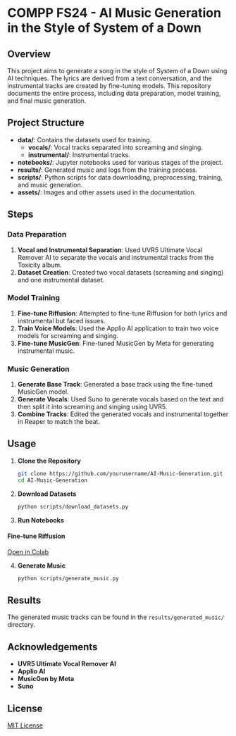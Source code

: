 # COMPP FS24 - AI Music Generation in the Style of System of a Down

## Overview
This project aims to generate a song in the style of System of a Down using AI techniques. The lyrics are derived from a text conversation, and the instrumental tracks are created by fine-tuning models. This repository documents the entire process, including data preparation, model training, and final music generation.

## Project Structure
- **data/**: Contains the datasets used for training.
  - **vocals/**: Vocal tracks separated into screaming and singing.
  - **instrumental/**: Instrumental tracks.
- **notebooks/**: Jupyter notebooks used for various stages of the project.
- **results/**: Generated music and logs from the training process.
- **scripts/**: Python scripts for data downloading, preprocessing, training, and music generation.
- **assets/**: Images and other assets used in the documentation.

## Steps

### Data Preparation
1. **Vocal and Instrumental Separation**: Used UVR5 Ultimate Vocal Remover AI to separate the vocals and instrumental tracks from the Toxicity album.
2. **Dataset Creation**: Created two vocal datasets (screaming and singing) and one instrumental dataset.

### Model Training
1. **Fine-tune Riffusion**: Attempted to fine-tune Riffusion for both lyrics and instrumental but faced issues.
2. **Train Voice Models**: Used the Applio AI application to train two voice models for screaming and singing.
3. **Fine-tune MusicGen**: Fine-tuned MusicGen by Meta for generating instrumental music.

### Music Generation
1. **Generate Base Track**: Generated a base track using the fine-tuned MusicGen model.
2. **Generate Vocals**: Used Suno to generate vocals based on the text and then split it into screaming and singing using UVR5.
3. **Combine Tracks**: Edited the generated vocals and instrumental together in Reaper to match the beat.

## Usage
1. **Clone the Repository**
    ```bash
    git clone https://github.com/yourusername/AI-Music-Generation.git
    cd AI-Music-Generation
    ```

2. **Download Datasets**
    ```bash
    python scripts/download_datasets.py
    ```

3. **Run Notebooks**

#### Fine-tune Riffusion
[Open in Colab](https://colab.research.google.com/drive/1lWqp8TiV969vTRCxl-4jLEjVcQw3TTmh#scrollTo=NaQ3Jytoqyk5)

4. **Generate Music**
    ```bash
    python scripts/generate_music.py
    ```

## Results
The generated music tracks can be found in the `results/generated_music/` directory.

## Acknowledgements
- **UVR5 Ultimate Vocal Remover AI**
- **Applio AI**
- **MusicGen by Meta**
- **Suno**

## License
[MIT License](LICENSE)

